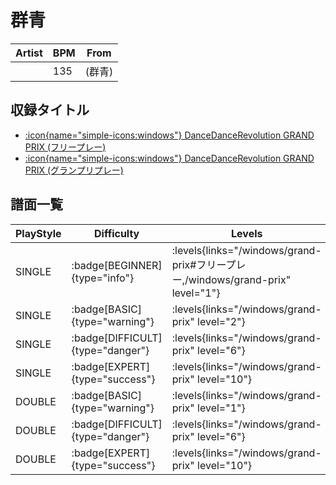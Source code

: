 # 群青

|Artist|BPM|From|
|------|---|----|
||135|(群青)|

## 収録タイトル

- [:icon{name="simple-icons:windows"} DanceDanceRevolution GRAND PRIX (フリープレー)](/windows/grand-prix#フリープレー)
- [:icon{name="simple-icons:windows"} DanceDanceRevolution GRAND PRIX (グランプリプレー)](/windows/grand-prix)

## 譜面一覧

|PlayStyle|Difficulty|Levels|Notes|Movie|
|---------|----------|------|-----|-----|
|SINGLE| :badge[BEGINNER]{type="info"}| :levels{links="/windows/grand-prix#フリープレー,/windows/grand-prix" level="1"}|42/5||
|SINGLE| :badge[BASIC]{type="warning"}| :levels{links="/windows/grand-prix" level="2"}|60/3||
|SINGLE| :badge[DIFFICULT]{type="danger"}| :levels{links="/windows/grand-prix" level="6"}|175/7||
|SINGLE| :badge[EXPERT]{type="success"}| :levels{links="/windows/grand-prix" level="10"}|348/11||
|DOUBLE| :badge[BASIC]{type="warning"}| :levels{links="/windows/grand-prix" level="1"}|61/5||
|DOUBLE| :badge[DIFFICULT]{type="danger"}| :levels{links="/windows/grand-prix" level="6"}|179/7||
|DOUBLE| :badge[EXPERT]{type="success"}| :levels{links="/windows/grand-prix" level="10"}|340/12||
